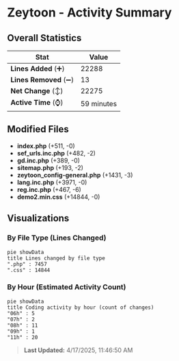 # Zeytoon - Activity Summary 

## Overall Statistics

| Stat                   | Value                                                             |
| ---------------------- | ----------------------------------------------------------------- |
| **Lines Added** (➕)   | 22288                                          |
| **Lines Removed** (➖) | 13                                        |
| **Net Change** (↕)    | 22275                |
| **Active Time** (⌚)   | 59 minutes |


## Modified Files
- **index.php** (+511, -0)
- **sef_urls.inc.php** (+482, -2)
- **gd.inc.php** (+389, -0)
- **sitemap.php** (+193, -2)
- **zeytoon_config-general.php** (+1431, -3)
- **lang.inc.php** (+3971, -0)
- **reg.inc.php** (+467, -6)
- **demo2.min.css** (+14844, -0)

## Visualizations

### By File Type (Lines Changed)

```mermaid
pie showData
title Lines changed by file type
".php" : 7457
".css" : 14844
```

### By Hour (Estimated Activity Count)

```mermaid
pie showData
title Coding activity by hour (count of changes)
"06h" : 5
"07h" : 2
"08h" : 11
"09h" : 1
"11h" : 20
```


> **Last Updated:** 4/17/2025, 11:46:50 AM